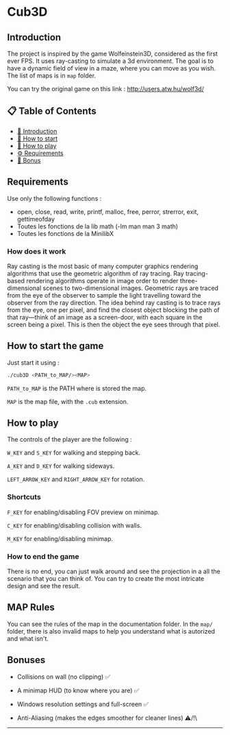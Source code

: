 # Cub3D #

## <a name="introduction-en">Introduction ##

The project is inspired by the game Wolfeinstein3D, considered as the first ever FPS. It uses ray-casting to simulate a 3d environment. The goal is to have a dynamic field of view in a maze, where you can move as you wish.
The list of maps is in `map` folder.

You can try the original game on this link :
<http://users.atw.hu/wolf3d/>

## 📋 Table of Contents ##

* [📖 Introduction](#introduction-en)
* [🚀 How to start](#start-en)
* [🚀 How to play](#play-en)
* [⚙️ Requirements](#requirements-en)
* [📝 Bonus](#bonus-en)

## <a name="requirements-en">Requirements ##

Use only the following functions :

* open, close, read, write,
printf, malloc, free,
perror, strerror, exit, gettimeofday
* Toutes les fonctions de
la lib math (-lm man man 3
math)
* Toutes les fonctions de la MinilibX

### How does it work ###

Ray casting is the most basic of many computer graphics rendering algorithms that use the geometric algorithm of ray tracing. Ray tracing-based rendering algorithms operate in image order to render three-dimensional scenes to two-dimensional images. Geometric rays are traced from the eye of the observer to sample the light travelling toward the observer from the ray direction.
The idea behind ray casting is to trace rays from the eye, one per pixel, and find the closest object blocking the path of that ray—think of an image as a screen-door, with each square in the screen being a pixel. This is then the object the eye sees through that pixel.

## <a name="start-en">How to start the game ##

Just start it using :

```sh
./cub3D <PATH_to_MAP/><MAP>
```

`PATH_to_MAP` is the PATH where is stored the map.

`MAP` is the map file, with the `.cub` extension.

## <a name="play-en">How to play ##

The controls of the player are the following :

`W_KEY` and `S_KEY` for walking and stepping back.

`A_KEY` and `D_KEY` for walking sideways.

`LEFT_ARROW_KEY` and `RIGHT_ARROW_KEY` for rotation.

### Shortcuts ###

`F_KEY` for enabling/disabling FOV preview on minimap.

`C_KEY` for enabling/disabling collision with walls.

`M_KEY` for enabling/disabling minimap.

### How to end the game ###

There is no end, you can just walk around and see the projection in a all the scenario that you can think of.
You can try to create the most intricate design and see the result.

## MAP Rules ##

You can see the rules of the map in the documentation folder.
In the `map/` folder, there is also invalid maps to help you understand what is autorized and what isn't.

## <a name="bonus-en">Bonuses ##

* Collisions on wall (no clipping) ✅
* A minimap HUD (to know where you are) ✅

* Windows resolution settings and full-screen ✅
* Anti-Aliasing (makes the edges smoother for cleaner lines) ⚠️/!\

---
